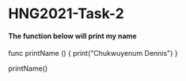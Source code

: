 # HNG2021-Task-2


#### The function below will print my name
func printName () {
    print("Chukwuyenum Dennis")
}

printName()
